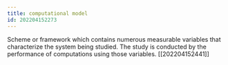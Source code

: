 ```yaml
---
title: computational model
id: 202204152273
---
```


Scheme or framework which contains numerous measurable variables that characterize the system being studied. The study is conducted by the performance of computations using those variables.  [[202204152441]]
